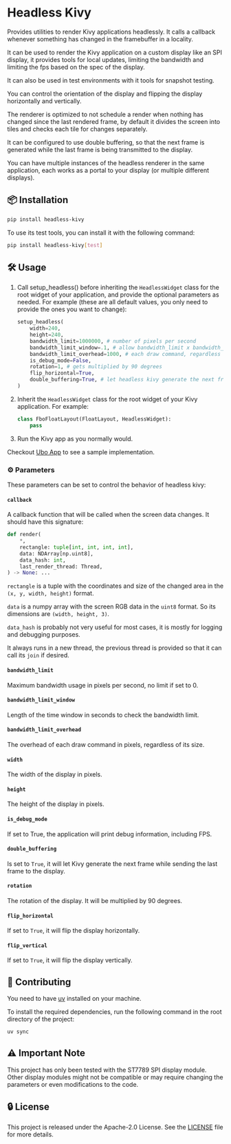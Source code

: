 # Headless Kivy

Provides utilities to render Kivy applications headlessly. It calls a callback whenever something has changed in the framebuffer in a locality.

It can be used to render the Kivy application on a custom display like an SPI display, it provides tools for local updates, limiting the bandwidth and limiting the fps based on the spec of the display.

It can also be used in test environments with it tools for snapshot testing.

You can control the orientation of the display and flipping the display horizontally and vertically.

The renderer is optimized to not schedule a render when nothing has changed since the last rendered frame, by default it divides the screen into tiles and checks each tile for changes separately.

It can be configured to use double buffering, so that the next frame is generated while the last frame is being transmitted to the display.

You can have multiple instances of the headless renderer in the same application, each works as a portal to your display (or multiple different displays).

## 📦 Installation

```sh
pip install headless-kivy
```

To use its test tools, you can install it with the following command:

```sh
pip install headless-kivy[test]
```

## 🛠 Usage

1. Call setup_headless() before inheriting the `HeadlessWidget` class for the root
   widget of your application, and provide the optional parameters as needed. For
   example (these are all default values, you only need to provide the ones you want
   to change):

   ```python
   setup_headless(
       width=240,
       height=240,
       bandwidth_limit=1000000, # number of pixels per second
       bandwidth_limit_window=.1, # allow bandwidth_limit x bandwidth_limit_window pixels to be transmitted in bandwidth_limit_window seconds
       bandwidth_limit_overhead=1000, # each draw command, regardless of the size, has equivalent of this many pixels of cost in bandwidth
       is_debug_mode=False,
       rotation=1, # gets multiplied by 90 degrees
       flip_horizontal=True,
       double_buffering=True, # let headless kivy generate the next frame while the previous callback is still running
   )
   ```

1. Inherit the `HeadlessWidget` class for the root widget of your Kivy application.
   For example:

   ```python
   class FboFloatLayout(FloatLayout, HeadlessWidget):
       pass
   ```

1. Run the Kivy app as you normally would.

Checkout [Ubo App](https://github.com/ubopod/ubo-app) to see a sample implementation.

### ⚙️ Parameters

These parameters can be set to control the behavior of headless kivy:

#### `callback`

A callback function that will be called when the screen data changes. It should
have this signature:

```python
def render(
    *,
    rectangle: tuple[int, int, int, int],
    data: NDArray[np.uint8],
    data_hash: int,
    last_render_thread: Thread,
) -> None: ...
```

`rectangle` is a tuple with the coordinates and size of the changed area in the
`(x, y, width, height)` format.

`data` is a numpy array with the screen RGB data in the `uint8` format. So its
dimensions are `(width, height, 3)`.

`data_hash` is probably not very useful for most cases, it is mostly for logging
and debugging purposes.

It always runs in a new thread, the previous thread is provided so that it can call
its `join` if desired.

#### `bandwidth_limit`

Maximum bandwidth usage in pixels per second, no limit if set to 0.

#### `bandwidth_limit_window`

Length of the time window in seconds to check the bandwidth limit.

#### `bandwidth_limit_overhead`

The overhead of each draw command in pixels, regardless of its size.

#### `width`

The width of the display in pixels.

#### `height`

The height of the display in pixels.

#### `is_debug_mode`

If set to True, the application will print debug information, including FPS.

#### `double_buffering`

Is set to `True`, it will let Kivy generate the next frame while sending the last
frame to the display.

#### `rotation`

The rotation of the display. It will be multiplied by 90 degrees.

#### `flip_horizontal`

If set to `True`, it will flip the display horizontally.

#### `flip_vertical`

If set to `True`, it will flip the display vertically.

## 🤝 Contributing

You need to have [uv](https://github.com/astral-sh/uv) installed on your machine.

To install the required dependencies, run the following command in the root directory of the project:

```sh
uv sync
```

## ⚠️ Important Note

This project has only been tested with the ST7789 SPI display module. Other display
modules might not be compatible or may require changing the parameters or even modifications
to the code.

## 🔒 License

This project is released under the Apache-2.0 License. See the [LICENSE](./LICENSE)
file for more details.
